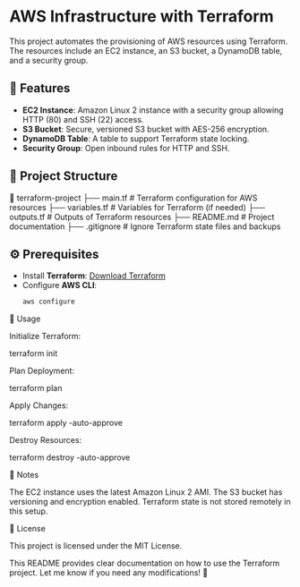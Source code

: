 # AWS Infrastructure with Terraform

This project automates the provisioning of AWS resources using Terraform. The resources include an EC2 instance, an S3 bucket, a DynamoDB table, and a security group.

## 🚀 Features
- **EC2 Instance**: Amazon Linux 2 instance with a security group allowing HTTP (80) and SSH (22) access.
- **S3 Bucket**: Secure, versioned S3 bucket with AES-256 encryption.
- **DynamoDB Table**: A table to support Terraform state locking.
- **Security Group**: Open inbound rules for HTTP and SSH.

## 📁 Project Structure

📂 terraform-project ├── main.tf # Terraform configuration for AWS resources ├── variables.tf # Variables for Terraform (if needed) ├── outputs.tf # Outputs of Terraform resources ├── README.md # Project documentation ├── .gitignore # Ignore Terraform state files and backups


## ⚙️ Prerequisites
- Install **Terraform**: [Download Terraform](https://developer.hashicorp.com/terraform/downloads)
- Configure **AWS CLI**:  
  ```sh
  aws configure


🔧 Usage

Initialize Terraform:

terraform init

Plan Deployment:

terraform plan

Apply Changes:

terraform apply -auto-approve

Destroy Resources:

terraform destroy -auto-approve

📌 Notes

The EC2 instance uses the latest Amazon Linux 2 AMI.
The S3 bucket has versioning and encryption enabled.
Terraform state is not stored remotely in this setup.

📜 License

This project is licensed under the MIT License.

This README provides clear documentation on how to use the Terraform project. Let me know if you need any modifications! 🚀
